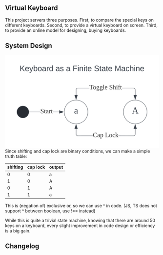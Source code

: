## Virtual Keyboard

This project servers three purposes. First, to compare the special keys on different keyboards. Second, to provide a virtual keyboard on screen. Third, to provide an online model for designing, buying keyboards.
<!-- The virtual keyboards are almost 1:1 true scale. -->

## System Design

<img src="./README.md.d/keyboard_fsm.svg" alt="Keyboard as a Finite State Machine">
Since shifting and cap lock are binary conditions, we can make a simple truth table:

| shifting | cap lock | output |
|----------|----------|--------|
| 0        | 0        | a      |
| 1        | 0        | A      |
| 0        | 1        | A      |
| 1        | 1        | a      |

This is (negation of) exclusive or, so we can use ^ in code. (JS, TS does not support ^ between boolean, use !== instead)

While this is quite a trivial state machine, knowing that there are around 50 keys on a keyboard, every slight improvement in code design or efficiency is a big gain.



## Changelog